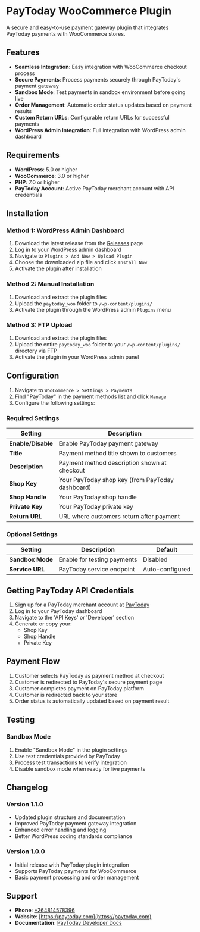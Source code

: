 # PayToday WooCommerce Plugin

A secure and easy-to-use payment gateway plugin that integrates PayToday payments with WooCommerce stores.

## Features

- **Seamless Integration**: Easy integration with WooCommerce checkout process
- **Secure Payments**: Process payments securely through PayToday's payment gateway
- **Sandbox Mode**: Test payments in sandbox environment before going live
- **Order Management**: Automatic order status updates based on payment results
- **Custom Return URLs**: Configurable return URLs for successful payments
- **WordPress Admin Integration**: Full integration with WordPress admin dashboard

## Requirements

- **WordPress**: 5.0 or higher
- **WooCommerce**: 3.0 or higher
- **PHP**: 7.0 or higher
- **PayToday Account**: Active PayToday merchant account with API credentials

## Installation

### Method 1: WordPress Admin Dashboard

1. Download the latest release from the [Releases](../../releases) page
2. Log in to your WordPress admin dashboard
3. Navigate to `Plugins > Add New > Upload Plugin`
4. Choose the downloaded zip file and click `Install Now`
5. Activate the plugin after installation

### Method 2: Manual Installation

1. Download and extract the plugin files
2. Upload the `paytoday_woo` folder to `/wp-content/plugins/`
3. Activate the plugin through the WordPress admin `Plugins` menu

### Method 3: FTP Upload

1. Download and extract the plugin files
2. Upload the entire `paytoday_woo` folder to your `/wp-content/plugins/` directory via FTP
3. Activate the plugin in your WordPress admin panel

## Configuration

1. Navigate to `WooCommerce > Settings > Payments`
2. Find "PayToday" in the payment methods list and click `Manage`
3. Configure the following settings:

### Required Settings

| Setting | Description |
|---------|-------------|
| **Enable/Disable** | Enable PayToday payment gateway |
| **Title** | Payment method title shown to customers |
| **Description** | Payment method description shown at checkout |
| **Shop Key** | Your PayToday shop key (from PayToday dashboard) |
| **Shop Handle** | Your PayToday shop handle |
| **Private Key** | Your PayToday private key |
| **Return URL** | URL where customers return after payment |

### Optional Settings

| Setting | Description | Default |
|---------|-------------|---------|
| **Sandbox Mode** | Enable for testing payments | Disabled |
| **Service URL** | PayToday service endpoint | Auto-configured |

## Getting PayToday API Credentials

1. Sign up for a PayToday merchant account at [PayToday](https://paytoday.com)
2. Log in to your PayToday dashboard
3. Navigate to the 'API Keys' or 'Developer' section
4. Generate or copy your:
   - Shop Key
   - Shop Handle  
   - Private Key

## Payment Flow

1. Customer selects PayToday as payment method at checkout
2. Customer is redirected to PayToday's secure payment page
3. Customer completes payment on PayToday platform
4. Customer is redirected back to your store
5. Order status is automatically updated based on payment result

## Testing

### Sandbox Mode

1. Enable "Sandbox Mode" in the plugin settings
2. Use test credentials provided by PayToday
3. Process test transactions to verify integration
4. Disable sandbox mode when ready for live payments

## Changelog

### Version 1.1.0
- Updated plugin structure and documentation
- Improved PayToday payment gateway integration
- Enhanced error handling and logging
- Better WordPress coding standards compliance

### Version 1.0.0
- Initial release with PayToday plugin integration
- Supports PayToday payments for WooCommerce
- Basic payment processing and order management

## Support

- **Phone**: [+264814578396](tel:+264814578396)
- **Website**: [https://paytoday.com](https://paytoday.com)
- **Documentation**: [PayToday Developer Docs](https://site.paytoday.com.na/help-center/custom-web-integrations/)
